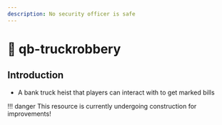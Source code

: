 ```yaml
---
description: No security officer is safe
---
```


# 🔫 qb-truckrobbery

## Introduction

* A bank truck heist that players can interact with to get marked bills

!!! danger
    This resource is currently undergoing construction for improvements!


